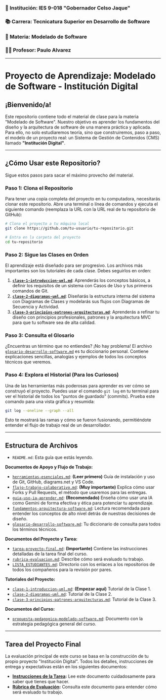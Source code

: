 ### 🏫 **Institución:** IES 9-018 "Gobernador Celso Jaque"
### 📚 **Carrera:** Tecnicatura Superior en Desarrollo de Software
### 📖 **Materia:** Modelado de Software
### 👨‍🏫 **Profesor:** Paulo Alvarez
---
# Proyecto de Aprendizaje: Modelado de Software - Institución Digital

## ¡Bienvenido/a!

Este repositorio contiene todo el material de clase para la materia "Modelado de Software". Nuestro objetivo es aprender los fundamentos del diseño y la arquitectura de software de una manera práctica y aplicada. Para ello, no solo estudiaremos teoría, sino que construiremos, paso a paso, el modelo de un proyecto real: un Sistema de Gestión de Contenidos (CMS) llamado **"Institución Digital"**.

---

## ¿Cómo Usar este Repositorio?

Sigue estos pasos para sacar el máximo provecho del material.

### Paso 1: Clona el Repositorio

Para tener una copia completa del proyecto en tu computadora, necesitarás clonar este repositorio. Abre una terminal o línea de comandos y ejecuta el siguiente comando (reemplaza la URL con la URL real de tu repositorio de GitHub):

```bash
# Clona el proyecto a tu máquina local
git clone https://github.com/tu-usuario/tu-repositorio.git

# Entra en la carpeta del proyecto
cd tu-repositorio
```

### Paso 2: Sigue las Clases en Orden

El aprendizaje está diseñado para ser progresivo. Los archivos más importantes son los tutoriales de cada clase. Debes seguirlos en orden:

1.  **[`clase-1-introduccion-uml.md`](./clase-1-introduccion-uml.md)**: Aprenderás los conceptos básicos, a definir los requisitos de un sistema con Casos de Uso y tus primeros comandos de Git.
2.  **[`clase-2-diagramas-uml.md`](./clase-2-diagramas-uml.md)**: Diseñarás la estructura interna del sistema con Diagramas de Clases y modelarás sus flujos con Diagramas de Secuencia y Actividad.
3.  **[`clase-3-principios-patrones-arquitecturas.md`](./clase-3-principios-patrones-arquitecturas.md)**: Aprenderás a refinar tu diseño con principios profesionales, patrones y la arquitectura MVC para que tu software sea de alta calidad.

### Paso 3: Consulta el Glosario

¿Encuentras un término que no entiendes? ¡No hay problema! El archivo [`glosario-desarrollo-software.md`](./glosario-desarrollo-software.md) es tu diccionario personal. Contiene explicaciones sencillas, analogías y ejemplos de todos los conceptos técnicos que veremos.

### Paso 4: Explora el Historial (Para los Curiosos)

Una de las herramientas más poderosas para aprender es ver cómo se construyó el proyecto. Puedes usar el comando `git log` en tu terminal para ver el historial de todos los "puntos de guardado" (commits). Prueba este comando para una vista gráfica y resumida:

```bash
git log --oneline --graph --all
```

Esto te mostrará las ramas y cómo se fueron fusionando, permitiéndote entender el flujo de trabajo real de un desarrollador.

---

## Estructura de Archivos

*   `README.md`: Esta guía que estás leyendo.

**Documentos de Apoyo y Flujo de Trabajo:**

*   [`herramientas-esenciales.md`](./herramientas-esenciales.md): **(Leer primero)** Guía de instalación y uso de Git, GitHub, diagrams.net y VS Code.
*   [`flujo-trabajo-colaborativo.md`](./flujo-trabajo-colaborativo.md): **(Muy importante)** Explica cómo usar Forks y Pull Requests, el método que usaremos para las entregas.
*   [`guia-uso-ia-aprender.md`](./guia-uso-ia-aprender.md): **(Recomendado)** Enseña cómo usar una IA como Gemini de forma efectiva y ética para potenciar tu aprendizaje.
*   [`fundamentos-arquitectura-software.md`](./fundamentos-arquitectura-software.md): Lectura recomendada para entender los conceptos de alto nivel detrás de nuestras decisiones de diseño.
*   [`glosario-desarrollo-software.md`](./glosario-desarrollo-software.md): Tu diccionario de consulta para todos los términos técnicos.

**Documentos del Proyecto y Tarea:**

*   [`tarea-proyecto-final.md`](./tarea-proyecto-final.md): **(Importante)** Contiene las instrucciones detalladas de la tarea final del curso.
*   [`rubrica-evaluacion.md`](./rubrica-evaluacion.md): Describe cómo será evaluado tu trabajo.
*   [`LISTA_ESTUDIANTES.md`](./LISTA_ESTUDIANTES.md): Directorio con los enlaces a los repositorios de todos los compañeros para la revisión por pares.

**Tutoriales del Proyecto:**

*   [`clase-1-introduccion-uml.md`](./clase-1-introduccion-uml.md): **(Empezar aquí)** Tutorial de la Clase 1.
*   [`clase-2-diagramas-uml.md`](./clase-2-diagramas-uml.md): Tutorial de la Clase 2.
*   [`clase-3-principios-patrones-arquitecturas.md`](./clase-3-principios-patrones-arquitecturas.md): Tutorial de la Clase 3.

**Documentos del Curso:**

*   [`propuesta-pedagogica-modelado-software.md`](./propuesta-pedagogica-modelado-software.md): Documento con la estrategia pedagógica general del curso.

---

## Tarea del Proyecto Final

La evaluación principal de este curso se basa en la construcción de tu propio proyecto "Institución Digital". Todos los detalles, instrucciones de entrega y expectativas están en los siguientes documentos:

*   **[Instrucciones de la Tarea](./tarea-proyecto-final.md):** Lee este documento cuidadosamente para saber qué tienes que hacer.
*   **[Rúbrica de Evaluación](./rubrica-evaluacion.md):** Consulta este documento para entender cómo será evaluado tu trabajo.

